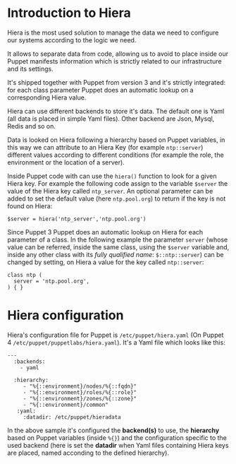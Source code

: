 # Introduction to Hiera

Hiera is the most used solution to manage the data we need to configure our systems according to the logic we need.

It allows to separate data from code, allowing us to avoid to place inside our Puppet manifests information which is strictly related to our infrastructure and its settings.

It's shipped together with Puppet from version 3 and it's strictly integrated: for each class parameter Puppet does an automatic lookup on a corresponding Hiera value.

Hiera can use different backends to store it's data. The default one is Yaml (all data is placed in simple Yaml files). Other backend are Json, Mysql, Redis and so on.

Data is looked on Hiera following a hierarchy based on Puppet variables, in this way we can attribute to an Hiera Key (for example ```ntp::server```) different values according to different conditions (for example the role, the environment or the location of a server).

Inside Puppet code with can use the ```hiera()``` function to look for a given Hiera key. For example the following code assign to the variable ```$server``` the value of the Hiera key called ```ntp_server```. An optional parameter can be added to set the default value (here ```ntp.pool.org```) to return if the key is not found on Hiera:

    $server = hiera('ntp_server','ntp.pool.org')

Since Puppet 3 Puppet does an automatic lookup on Hiera for each parameter of a class. In the following example the parameter ```server``` (whose value can be referred, inside the same class, using the ```$server``` variable and, inside any other class with its *fully qualified name*: ```$::ntp::server```) can be changed by setting, on Hiera a value for the key called ```ntp::server```:

    class ntp (
      server = 'ntp.pool.org',
    ) { }



# Hiera configuration

Hiera's configuration file for Puppet is ```/etc/puppet/hiera.yaml``` (On Puppet 4 ```/etc/puppet/puppetlabs/hiera.yaml```). It's a Yaml file which looks like this:

    ---
      :backends:
        - yaml

      :hierarchy:
         - "%{::environment}/nodes/%{::fqdn}"
         - "%{::environment}/roles/%{::role}"
         - "%{::environment}/zones/%{::zone}"
         - "%{::environment}/common"
       :yaml:
         :datadir: /etc/puppet/hieradata

In the above sample it's configured the **backend(s)** to use, the **hierarchy** based on Puppet variables (inside ```%{}```) and the configuration specific to the used backend (here is set the **datadir** when Yaml files containing Hiera keys are placed, named acconding to the defined hierarchy).
